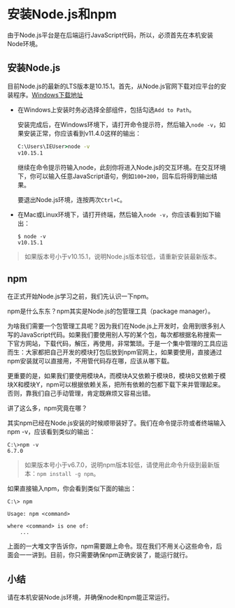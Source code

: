 # 安装Node.js和npm

由于Node.js平台是在后端运行JavaScript代码，所以，必须首先在本机安装Node环境。

## 安装Node.js

目前Node.js的最新的LTS版本是10.15.1。首先，从Node.js官网下载对应平台的安装程序。[Windows下载地址](https://nodejs.org/dist/v10.15.1/node-v10.15.1-x64.msi)

- 在Windows上安装时务必选择全部组件，包括勾选`Add to Path`。

  安装完成后，在Windows环境下，请打开命令提示符，然后输入`node -v`，如果安装正常，你应该看到v11.4.0这样的输出：

  ```cmd
  C:\Users\IEUser>node -v
  v10.15.1
  ```

  继续在命令提示符输入node，此刻你将进入Node.js的交互环境。在交互环境下，你可以输入任意JavaScript语句，例如`100+200`，回车后将得到输出结果。

  要退出Node.js环境，连按两次`Ctrl+C`。

- 在Mac或Linux环境下，请打开终端，然后输入`node -v`，你应该看到如下输出：

  ```shell
  $ node -v
  v10.15.1
  ```

> 如果版本号小于v10.15.1，说明Node.js版本较低，请重新安装最新版本。

## npm

在正式开始Node.js学习之前，我们先认识一下npm。

npm是什么东东？npm其实是Node.js的包管理工具（package manager）。

为啥我们需要一个包管理工具呢？因为我们在Node.js上开发时，会用到很多别人写的JavaScript代码。如果我们要使用别人写的某个包，每次都根据名称搜索一下官方网站，下载代码，解压，再使用，非常繁琐。于是一个集中管理的工具应运而生：大家都把自己开发的模块打包后放到npm官网上，如果要使用，直接通过npm安装就可以直接用，不用管代码存在哪，应该从哪下载。

更重要的是，如果我们要使用模块A，而模块A又依赖于模块B，模块B又依赖于模块X和模块Y，npm可以根据依赖关系，把所有依赖的包都下载下来并管理起来。否则，靠我们自己手动管理，肯定既麻烦又容易出错。

讲了这么多，npm究竟在哪？

其实npm已经在Node.js安装的时候顺带装好了。我们在命令提示符或者终端输入npm -v，应该看到类似的输出：

```shell
C:\>npm -v
6.7.0
```

> 如果版本号小于v6.7.0，说明npm版本较低，请使用此命令升级到最新版本：`npm install -g npm`。

如果直接输入npm，你会看到类似下面的输出：

```shell
C:\> npm

Usage: npm <command>

where <command> is one of:
    ...
```

上面的一大堆文字告诉你，npm需要跟上命令。现在我们不用关心这些命令，后面会一一讲到。目前，你只需要确保npm正确安装了，能运行就行。

## 小结

请在本机安装Node.js环境，并确保node和npm能正常运行。